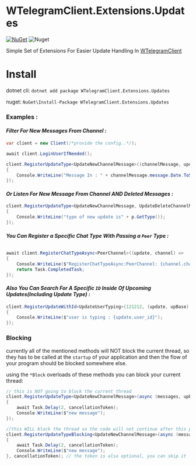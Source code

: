 # WTelegramClient.Extensions.Updates

[![NuGet](https://img.shields.io/nuget/v/WTelegramClient.Extensions.Updates)](https://www.nuget.org/packages/WTelegramClient.Extensions.Updates)
![Nuget](https://img.shields.io/nuget/dt/WTelegramClient.Extensions.Updates)


Simple Set of Extensions For Easier Update Handling In [WTelegramClient](https://github.com/wiz0u/WTelegramClient/)


# Install

dotnet cli: `dotnet add package WTelegramClient.Extensions.Updates`

nuget: `NuGet\Install-Package WTelegramClient.Extensions.Updates`

### Examples : 

#### _Filter For New Messages From Channel :_

```csharp
var client = new Client(/*provide the config..*/);

await client.LoginUserIfNeeded();

client.RegisterUpdateType<UpdateNewChannelMessage>((channelMessage, updatesBase) =>
{
    Console.WriteLine("Message In : " + channelMessage.message.Date.ToString("F"));
});
```

#### _Or Listen For New Message From Channel <b>AND</b> Deleted Messages :_


```csharp
client.RegisterUpdateType<UpdateNewChannelMessage, UpdateDeleteChannelMessages>(update, updatesBase) =>
{
    Console.WriteLine("type of new update is" + p.GetType());
});
```

#### _You Can Register a Specific Chat Type With Passing  a `Peer` Type :_

```csharp

await client.RegisterChatTypeAsync<PeerChannel>((update, channel) =>
{
    Console.WriteLine($"RegisterChatTypeAsync:PeerChannel: {channel.channel_id} with type : {update.GetType()}");
    return Task.CompletedTask;
});

```
#### _Also You Can Search For A Specific `ID` Inside Of Upcoming Updates(Including Update Type) :_

```csharp
client.RegisterUpdateWithId<UpdateUserTyping>(121212, (update, upBase) =>
{
    Console.WriteLine($"user is typing : {update.user_id}");
});
```

### Blocking

currently all of the mentioned methods will NOT block the current thread, so they has to be called at the `startup` of your application and then the flow of your program should be blocked somewhere else.

using the `*Block` overloads of these methods you can block your current thread:

```csharp
// this is NOT going to block the current thread
client.RegisterUpdateType<UpdateNewChannelMessage>(async (messages, upBase) =>
{
    await Task.Delay(2, cancellationToken);
    Console.WriteLine($"new message");
});

//this WILL block the thread so the code will not continue after this point until the cancelation token is requested
client.RegisterUpdateTypeBlocking<UpdateNewChannelMessage>(async (messages, upBase) =>
{
    await Task.Delay(2, cancellationToken);
    Console.WriteLine($"new message");
}, cancellationToken); // the token is also optional, you can skip it
```
